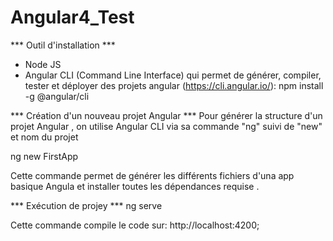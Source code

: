 # Angular4_Test
*** Outil d'installation ***
- Node JS 
- Angular CLI (Command Line Interface) qui permet de générer, compiler, tester et déployer des projets angular (https://cli.angular.io/):
npm install -g @angular/cli

*** Création d'un nouveau projet Angular ***
 Pour générer la structure d'un projet Angular , on utilise Angular CLI via sa commande "ng" suivi de "new" et nom du projet
 
ng new FirstApp

Cette commande permet de générer les différents fichiers d'una app basique Angula et installer toutes les dépendances requise .

*** Exécution de projey ***
ng serve

Cette commande compile le code sur: http://localhost:4200;
 
